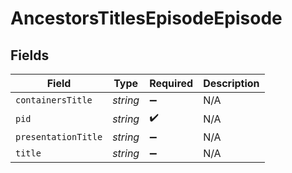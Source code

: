 # AncestorsTitlesEpisodeEpisode


## Fields

| Field               | Type                | Required            | Description         |
| ------------------- | ------------------- | ------------------- | ------------------- |
| `containersTitle`   | *string*            | :heavy_minus_sign:  | N/A                 |
| `pid`               | *string*            | :heavy_check_mark:  | N/A                 |
| `presentationTitle` | *string*            | :heavy_minus_sign:  | N/A                 |
| `title`             | *string*            | :heavy_minus_sign:  | N/A                 |